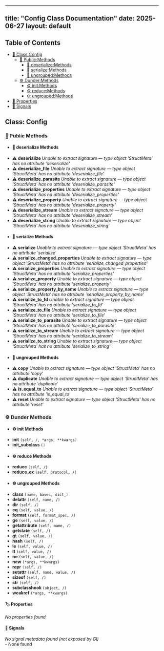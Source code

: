 <!-- Formatted by A³BS formatter.py -->
<!-- Generated by A³BS document.py -->
---
title: "Config Class Documentation"
date: 2025-06-27
layout: default
---

## Table of Contents
- [🔧 Class:Config](#class-config)
  - [ 🔹 Public:Methods](#public-methods)
    - [ 🔹 deserialize:Methods](#deserialize-methods)
    - [ 🔹 serialize:Methods](#serialize-methods)
    - [ 🔹 ungrouped:Methods](#ungrouped-methods)
  - [ ⚙ Dunder:Methods](#dunder-methods)
    - [ ⚙ init:Methods](#init-methods)
    - [ ⚙ reduce:Methods](#reduce-methods)
    - [ ⚙ ungrouped:Methods](#ungrouped-methods)
- [🔧 Properties](#properties-)
- [🔧 Signals](#signals-)
## Class: Config
### 🔹 Public Methods
<a name="public-methods"></a>
- #### 🔹 deserialize Methods
<a name="deserialize-methods"></a>
  - ⚠️ **deserialize** _Unable to extract signature — type object 'StructMeta' has no attribute 'deserialize'_<br>
  - ⚠️ **deserialize_file** _Unable to extract signature — type object 'StructMeta' has no attribute 'deserialize_file'_<br>
  - ⚠️ **deserialize_parasite** _Unable to extract signature — type object 'StructMeta' has no attribute 'deserialize_parasite'_<br>
  - ⚠️ **deserialize_properties** _Unable to extract signature — type object 'StructMeta' has no attribute 'deserialize_properties'_<br>
  - ⚠️ **deserialize_property** _Unable to extract signature — type object 'StructMeta' has no attribute 'deserialize_property'_<br>
  - ⚠️ **deserialize_stream** _Unable to extract signature — type object 'StructMeta' has no attribute 'deserialize_stream'_<br>
  - ⚠️ **deserialize_string** _Unable to extract signature — type object 'StructMeta' has no attribute 'deserialize_string'_<br>
- #### 🔹 serialize Methods
<a name="serialize-methods"></a>
  - ⚠️ **serialize** _Unable to extract signature — type object 'StructMeta' has no attribute 'serialize'_<br>
  - ⚠️ **serialize_changed_properties** _Unable to extract signature — type object 'StructMeta' has no attribute 'serialize_changed_properties'_<br>
  - ⚠️ **serialize_properties** _Unable to extract signature — type object 'StructMeta' has no attribute 'serialize_properties'_<br>
  - ⚠️ **serialize_property** _Unable to extract signature — type object 'StructMeta' has no attribute 'serialize_property'_<br>
  - ⚠️ **serialize_property_by_name** _Unable to extract signature — type object 'StructMeta' has no attribute 'serialize_property_by_name'_<br>
  - ⚠️ **serialize_to_fd** _Unable to extract signature — type object 'StructMeta' has no attribute 'serialize_to_fd'_<br>
  - ⚠️ **serialize_to_file** _Unable to extract signature — type object 'StructMeta' has no attribute 'serialize_to_file'_<br>
  - ⚠️ **serialize_to_parasite** _Unable to extract signature — type object 'StructMeta' has no attribute 'serialize_to_parasite'_<br>
  - ⚠️ **serialize_to_stream** _Unable to extract signature — type object 'StructMeta' has no attribute 'serialize_to_stream'_<br>
  - ⚠️ **serialize_to_string** _Unable to extract signature — type object 'StructMeta' has no attribute 'serialize_to_string'_<br>
- #### 🔹 ungrouped Methods
<a name="ungrouped-methods"></a>
  - ⚠️ **copy** _Unable to extract signature — type object 'StructMeta' has no attribute 'copy'_<br>
  - ⚠️ **duplicate** _Unable to extract signature — type object 'StructMeta' has no attribute 'duplicate'_<br>
  - ⚠️ **is_equal_to** _Unable to extract signature — type object 'StructMeta' has no attribute 'is_equal_to'_<br>
  - ⚠️ **reset** _Unable to extract signature — type object 'StructMeta' has no attribute 'reset'_<br>
### ⚙ Dunder Methods
<a name="dunder-methods"></a>
- #### ⚙ init Methods
<a name="init-methods"></a>
  - **__init__** `(self, /, *args, **kwargs)`<br>
  - **__init_subclass__** `()`<br>
- #### ⚙ reduce Methods
<a name="reduce-methods"></a>
  - **__reduce__** `(self, /)`<br>
  - **__reduce_ex__** `(self, protocol, /)`<br>
- #### ⚙ ungrouped Methods
<a name="ungrouped-methods"></a>
  - **__class__** `(name, bases, dict_)`<br>
  - **__delattr__** `(self, name, /)`<br>
  - **__dir__** `(self, /)`<br>
  - **__eq__** `(self, value, /)`<br>
  - **__format__** `(self, format_spec, /)`<br>
  - **__ge__** `(self, value, /)`<br>
  - **__getattribute__** `(self, name, /)`<br>
  - **__getstate__** `(self, /)`<br>
  - **__gt__** `(self, value, /)`<br>
  - **__hash__** `(self, /)`<br>
  - **__le__** `(self, value, /)`<br>
  - **__lt__** `(self, value, /)`<br>
  - **__ne__** `(self, value, /)`<br>
  - **__new__** `(*args, **kwargs)`<br>
  - **__repr__** `(self, /)`<br>
  - **__setattr__** `(self, name, value, /)`<br>
  - **__sizeof__** `(self, /)`<br>
  - **__str__** `(self, /)`<br>
  - **__subclasshook__** `(object, /)`<br>
  - **__weakref__** `(*args, **kwargs)`<br>
#### 🏷️ Properties
<a name="properties-"></a>
_No properties found_
<br>
#### 📣 Signals
<a name="signals-"></a>
_No signal metadata found (not exposed by GI)_
<br>- None found
<br>